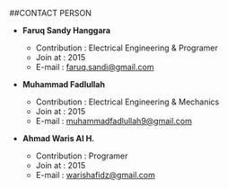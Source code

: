 ##CONTACT PERSON
* **Faruq Sandy Hanggara**
	* Contribution 		: Electrical Engineering & Programer
	* Join at 			: 2015
	* E-mail			: faruq.sandi@gmail.com
	
* **Muhammad Fadlullah**
	* Contribution 		: Electrical Engineering & Mechanics
	* Join at 			: 2015
	* E-mail			: muhammadfadlullah9@gmail.com

* **Ahmad Waris Al H.**
	* Contribution 		: Programer
	* Join at 			: 2015
	* E-mail			: warishafidz@gmail.com
						

